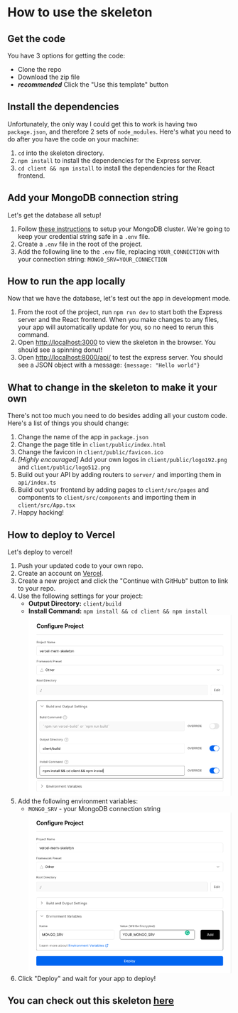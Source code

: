 # How to use the skeleton

## Get the code

You have 3 options for getting the code:

- Clone the repo
- Download the zip file
- **_recommended_** Click the "Use this template" button

## Install the dependencies

Unfortunately, the only way I could get this to work is having two `package.json`, and therefore 2 sets of `node_modules`. Here's what you need to do after you have the code on your machine:

1. `cd` into the skeleton directory.
2. `npm install` to install the dependencies for the Express server.
3. `cd client && npm install` to install the dependencies for the React frontend.

## Add your MongoDB connection string

Let's get the database all setup!

1. Follow [these instructions](https://www.mongodb.com/basics/clusters/mongodb-cluster-setup) to setup your MongoDB cluster. We're going to keep your credential string safe in a `.env` file.
2. Create a `.env` file in the root of the project.
3. Add the following line to the `.env` file, replacing `YOUR_CONNECTION` with your connection string: `MONGO_SRV=YOUR_CONNECTION`

## How to run the app locally

Now that we have the database, let's test out the app in development mode.

1. From the root of the project, run `npm run dev` to start both the Express server and the React frontend. When you make changes to any files, your app will automatically update for you, so no need to rerun this command.
2. Open [http://localhost:3000](http://localhost:3000) to view the skeleton in the browser. You should see a spinning donut!
3. Open [http://localhost:8000/api/](http://localhost:8000/api/) to test the express server. You should see a JSON object with a message: `{message: "Hello world"}`

## What to change in the skeleton to make it your own

There's not too much you need to do besides adding all your custom code. Here's a list of things you should change:

1. Change the name of the app in `package.json`
2. Change the page title in `client/public/index.html`
3. Change the favicon in `client/public/favicon.ico`
4. _[Highly encouraged]_ Add your own logos in `client/public/logo192.png` and `client/public/logo512.png`
5. Build out your API by adding routers to `server/` and importing them in `api/index.ts`
6. Build out your frontend by adding pages to `client/src/pages` and components to `client/src/components` and importing them in `client/src/App.tsx`
7. Happy hacking!

## How to deploy to Vercel

Let's deploy to vercel!

1. Push your updated code to your own repo.
2. Create an account on [Vercel](https://vercel.com/).
3. Create a new project and click the "Continue with GitHub" button to link to your repo.
4. Use the following settings for your project:
   - **Output Directory:** `client/build`
   - **Install Command:** `npm install && cd client && npm install`
     ![Vercel Configuration](./tutorial_images/build_config.png)
5. Add the following environment variables:
   - `MONGO_SRV` - your MongoDB connection string
     ![Vercel environment variables](./tutorial_images/env_config.png)
6. Click "Deploy" and wait for your app to deploy!

## You can check out this skeleton [here](https://vercel-mern-skeleton.vercel.app/)
